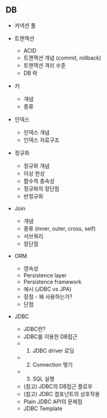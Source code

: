 ## DB

- 커넥션 풀

- 트랜잭션
    - ACID
    - 트랜잭션 개념 (commit, rollback)
    - 트랜잭션 격리 수준
    - DB 락

- 키
    - 개념
    - 종류

- 인덱스
    - 인덱스 개념
    - 인덱스 자료구조

- 정규화
    - 정규화 개념
    - 이상 현상
    - 함수적 종속성
    - 정규화의 장단점
    - 반정규화

- Join
    - 개념
    - 종류 (inner, outer, cross, self)
    - 서브쿼리
    - 장단점

- ORM
    - 영속성
    - Persistence layer
    - Persistence framework
    - 예시 (JDBC vs JPA)
    - 장점 - 왜 사용하는가?
    - 단점

- JDBC
    - JDBC란?
    - JDBC를 이용한 DB접근
    - 1. JDBC driver 로딩
    - 2. Connection 맺기
    - 3. SQL 실행
    - (참고) JDBC의 DB접근 플로우
    - (참고) JDBC 컴포넌트의 상호작용
    - Plain JDBC API의 문제점
    - JDBC Template